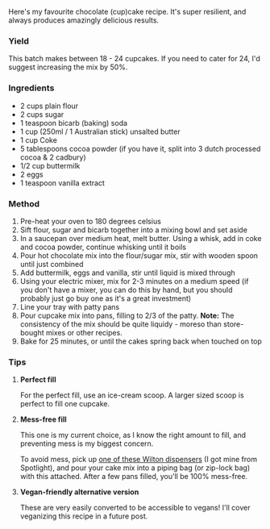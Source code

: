 Here's my favourite chocolate (cup)cake recipe. It's super resilient, and always produces amazingly delicious results.

### Yield

This batch makes between 18 - 24 cupcakes. If you need to cater for 24, I'd suggest increasing the mix by 50%.

### Ingredients

- 2 cups plain flour
- 2 cups sugar
- 1 teaspoon bicarb (baking) soda
- 1 cup (250ml / 1 Australian stick) unsalted butter
- 1 cup Coke
- 5 tablespoons cocoa powder (if you have it, split into 3 dutch processed cocoa & 2 cadbury)
- 1/2 cup buttermilk
- 2 eggs
- 1 teaspoon vanilla extract

### Method

1. Pre-heat your oven to 180 degrees celsius
2. Sift flour, sugar and bicarb together into a mixing bowl and set aside
3. In a saucepan over medium heat, melt butter. Using a whisk, add in coke and cocoa powder, continue whisking
    until it boils
4. Pour hot chocolate mix into the flour/sugar mix, stir with wooden spoon until just combined
5. Add buttermilk, eggs and vanilla, stir until liquid is mixed through
6. Using your electric mixer, mix for 2-3 minutes on a medium speed (if you don't have a mixer, you can do this
    by hand, but you should probably just go buy one as it's a great investment)
7. Line your tray with patty pans
8. Pour cupcake mix into pans, filling to 2/3 of the patty.
    **Note:** The consistency of the mix should be quite liquidy - moreso than store-bought mixes or other recipes.
9. Bake for 25 minutes, or until the cakes spring back when touched on top

### Tips

1. **Perfect fill**

    For the perfect fill, use an ice-cream scoop. A larger sized scoop is perfect to fill one cupcake.
2. **Mess-free fill**

    This one is my current choice, as I know the right amount to fill, and preventing mess is my biggest concern.

    To avoid mess, pick up [one of these Wilton dispensers](http://www.wilton.com/store/site/product.cfm?id=78601040-A0CF-5F24-5CF5F145025278D4)
    (I got mine from Spotlight), and pour your cake mix into a piping bag (or zip-lock bag) with this attached.
    After a few pans filled, you'll be 100% mess-free.

3. **Vegan-friendly alternative version**

    These are very easily converted to be accessible to vegans! I'll cover veganizing this recipe in a future post.
